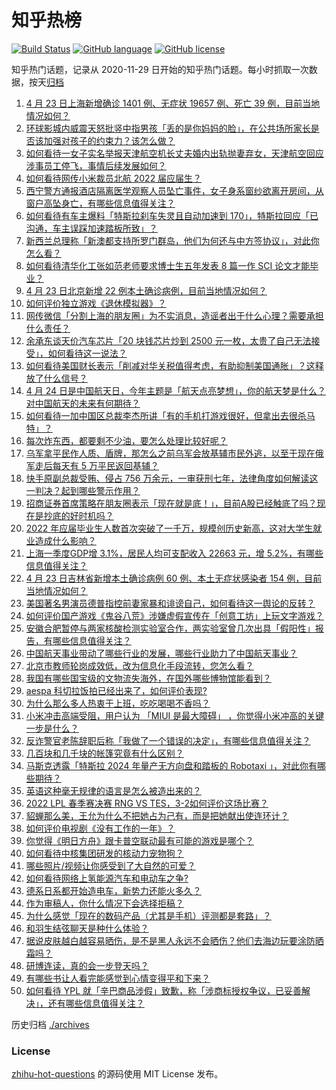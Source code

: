 # 知乎热榜
[![Build Status](https://github.com/ToWeLong/zhihu-hot-questions/workflows/CI/badge.svg)](https://github.com/ToWeLong/zhihu-hot-questions/actions)
[![GitHub language](https://img.shields.io/badge/language-golang-orange.svg)](https://golang.org/)
[![GitHub license](https://img.shields.io/github/license/ToWeLong/zhihu-hot-questions)](https://github.com/ToWeLong/zhihu-hot-questions/blob/main/LICENSE)

知乎热门话题，记录从 2020-11-29 日开始的知乎热门话题。每小时抓取一次数据，按天[归档](./archives)

<!-- BEGIN -->

1. [4 月 23 日上海新增确诊 1401 例、无症状 19657 例、死亡 39 例，目前当地情况如何？](https://www.zhihu.com/question/529702303)
1. [环球影城内威震天怒批竖中指男孩「丢的是你妈妈的脸」，在公共场所家长是否该加强对孩子的约束力？该怎么做？](https://www.zhihu.com/question/529558317)
1. [如何看待一女子实名举报天津航空机长丈夫婚内出轨抛妻弃女，天津航空回应涉事员工停飞，事情后续发展如何？](https://www.zhihu.com/question/529655507)
1. [如何看待网传小米裁员北航 2022 届应届生？](https://www.zhihu.com/question/529519688)
1. [西宁警方通报酒店隔离医学观察人员坠亡事件，女子身系窗纱欲离开房间，从窗户高坠身亡，有哪些信息值得关注？](https://www.zhihu.com/question/529572986)
1. [如何看待有车主爆料「特斯拉刹车失灵且自动加速到 170」，特斯拉回应「已沟通，车主误踩加速踏板所致」？](https://www.zhihu.com/question/529634212)
1. [新西兰总理称「新澳都支持所罗门群岛，他们为何还与中方签协议」，对此你怎么看？](https://www.zhihu.com/question/529301045)
1. [如何看待清华化工张如范老师要求博士生五年发表 8 篇一作 SCI 论文才能毕业？](https://www.zhihu.com/question/529619424)
1. [4 月 23 日北京新增 22 例本土确诊病例，目前当地情况如何？](https://www.zhihu.com/question/529702798)
1. [如何评价独立游戏《退休模拟器》？](https://www.zhihu.com/question/365606266)
1. [网传微信「分割上海的朋友圈」为不实消息，造谣者出于什么心理？需要承担什么责任？](https://www.zhihu.com/question/529581672)
1. [余承东谈天价汽车芯片「20 块钱芯片炒到 2500 元一枚，太贵了自己无法接受」，如何看待这一说法？](https://www.zhihu.com/question/528985468)
1. [如何看待美国财长表示「削减对华关税值得考虑，有助抑制美国通胀」？这释放了什么信号？](https://www.zhihu.com/question/529628984)
1. [4 月 24 日是中国航天日，今年主题是「航天点亮梦想」，你的航天梦是什么？对中国航天的未来有何期待？](https://www.zhihu.com/question/529243501)
1. [如何看待一加中国区总裁李杰所讲「有的手机打游戏很好，但拿出去很杀马特」？](https://www.zhihu.com/question/529342812)
1. [每次炸东西，都要剩不少油，要怎么处理比较好呢？](https://www.zhihu.com/question/394827046)
1. [乌军拿平民作人质、盾牌，那怎么之前乌军会放基辅市民外逃，以至于现在俄军走后每天有 5 万平民返回基辅？](https://www.zhihu.com/question/528843840)
1. [快手原副总裁受贿、侵占 756 万余元，一审获刑七年，法律角度如何解读这一判决？起到哪些警示作用？](https://www.zhihu.com/question/529554970)
1. [招商证券首席策略在朋友圈表示「现在就是底！」，目前A股已经触底了吗？现在是抄底的好时机吗？](https://www.zhihu.com/question/529425809)
1. [2022 年应届毕业生人数首次突破了一千万，规模创历史新高，这对大学生就业造成什么影响？](https://www.zhihu.com/question/529634506)
1. [上海一季度GDP增 3.1%，居民人均可支配收入 22663 元，增 5.2%，有哪些信息值得关注？](https://www.zhihu.com/question/529710913)
1. [4 月 23 日吉林省新增本土确诊病例 60 例、本土无症状感染者 154 例，目前当地情况如何？](https://www.zhihu.com/question/529707302)
1. [美国著名男演员德普指控前妻家暴和诽谤自己，如何看待这一舆论的反转？](https://www.zhihu.com/question/529181534)
1. [如何评价国产游戏《鬼谷八荒》涉嫌虚假宣传在「创意工坊」上玩文字游戏？](https://www.zhihu.com/question/529089073)
1. [安徽合肥暂停与两家核酸检测实验室合作，两实验室曾几次出具「假阳性」报告，有哪些信息值得关注？](https://www.zhihu.com/question/529583882)
1. [中国航天事业带动了哪些行业的发展，哪些行业助力了中国航天事业？](https://www.zhihu.com/question/529444574)
1. [北京市教师轮岗成效低，改为信息化手段流转，您怎么看？](https://www.zhihu.com/question/520747377)
1. [我国有哪些国宝级的文物流失海外，在国外哪些博物馆能看到？](https://www.zhihu.com/question/44807668)
1. [aespa 科切拉饭拍已经出来了，如何评价表现?](https://www.zhihu.com/question/529727609)
1. [为什么那么多人热衷于上班，吃吃喝喝不香吗？](https://www.zhihu.com/question/528604178)
1. [小米冲击高端受阻，用户认为 「MIUI 是最大障碍」 ，你觉得小米冲高的关键一步是什么？](https://www.zhihu.com/question/529435642)
1. [反诈警官老陈辞职后称「我做了一个错误的决定」，有哪些信息值得关注？](https://www.zhihu.com/question/529568862)
1. [几百块和几千块的帐篷究竟有什么区别？](https://www.zhihu.com/question/529032722)
1. [马斯克透露「特斯拉 2024 年量产无方向盘和踏板的 Robotaxi 」，对此你有哪些期待？](https://www.zhihu.com/question/529255721)
1. [英语这种毫无规律的语言是怎么被造出来的？](https://www.zhihu.com/question/523005869)
1. [2022 LPL 春季赛决赛 RNG VS TES，3-2如何评价这场比赛？](https://www.zhihu.com/question/529650738)
1. [貂蝉那么美，王允为什么不把她占为己有，而是把她献出使连环计？](https://www.zhihu.com/question/365579996)
1. [如何评价电视剧《没有工作的一年》？](https://www.zhihu.com/question/527234164)
1. [你觉得《明日方舟》跟卡普空联动最有可能的游戏是哪个？](https://www.zhihu.com/question/529639427)
1. [如何看待中核集团研发的核动力宠物狗？](https://www.zhihu.com/question/529520335)
1. [哪些照片/视频让你感受到了大自然的可爱？](https://www.zhihu.com/question/529015418)
1. [如何看待网络上氢能源汽车和电动车之争?](https://www.zhihu.com/question/494001113)
1. [德系日系都开始造电车，新势力还能火多久？](https://www.zhihu.com/question/528627583)
1. [作为审稿人，你什么情况下会选择拒稿？](https://www.zhihu.com/question/529489400)
1. [为什么感觉「现在的数码产品（尤其是手机）评测都是套路」？](https://www.zhihu.com/question/46992022)
1. [和羽生结弦聊天是种什么体验？](https://www.zhihu.com/question/528825120)
1. [据说皮肤越白越容易晒伤，是不是黑人永远不会晒伤？他们去海边玩要涂防晒霜吗？](https://www.zhihu.com/question/529097121)
1. [研博连读，真的会一步登天吗？](https://www.zhihu.com/question/526668121)
1. [有哪些书让人看完能感觉到心情变得平和下来？](https://www.zhihu.com/question/527962075)
1. [如何看待 YPL 就「辛巴商品涉假」致歉，称「涉商标授权争议，已妥善解决」，还有哪些信息值得关注？](https://www.zhihu.com/question/529651212)

<!-- END -->

历史归档 [./archives](./archives)


### License
[zhihu-hot-questions](https://github.com/towelong/zhihu-hot-questions) 的源码使用 MIT License 发布。